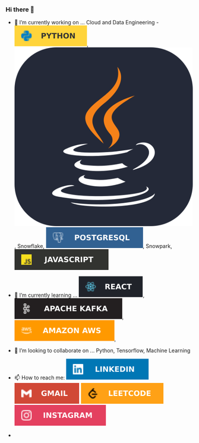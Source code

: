 ### Hi there 👋


- 🔭 I’m currently working on ... Cloud and Data Engineering - ![](https://github.com/Mitra-babu/Mitra-babu/blob/main/icons/Python-FFD43B.svg), ![](https://github.com/Mitra-babu/Mitra-babu/blob/main/icons/Java-Dark.svg), Snowflake, ![](https://github.com/Mitra-babu/Mitra-babu/blob/main/icons/postgresql.svg), Snowpark, ![](https://github.com/Mitra-babu/Mitra-babu/blob/main/icons/javascript.svg)
- 🌱 I’m currently learning ... ![](https://github.com/Mitra-babu/Mitra-babu/blob/main/icons/react.svg), ![](https://github.com/Mitra-babu/Mitra-babu/blob/main/icons/kafka.svg), ![](https://github.com/Mitra-babu/Mitra-babu/blob/main/icons/aws.svg), ![]()
- 👯 I’m looking to collaborate on ... Python, Tensorflow, Machine Learning
- 📫 How to reach me: [![](https://github.com/Mitra-babu/Mitra-babu/blob/main/icons/linkedin.svg)](https://www.linkedin.com/in/dipankar-mitra-1996-aug/) [![](https://github.com/Mitra-babu/Mitra-babu/blob/main/icons/gmail.svg)](dipankar9612@gmail.com) [![](https://github.com/Mitra-babu/Mitra-babu/blob/main/icons/leetcode.svg)](https://leetcode.com/ramanujan_/) [![Instagram](https://github.com/Mitra-babu/Mitra-babu/blob/main/icons/insta.svg)](https://www.instagram.com/mitra_babu/) 

- 

